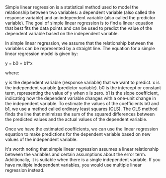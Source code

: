 Simple linear regression is a statistical method used to model the relationship between two variables: a dependent variable (also called the response variable) and an independent variable (also called the predictor variable). The goal of simple linear regression is to find a linear equation that best fits the data points and can be used to predict the value of the dependent variable based on the independent variable.

In simple linear regression, we assume that the relationship between the variables can be represented by a straight line. The equation for a simple linear regression model is given by:

y = b0 + b1*x

where:

y is the dependent variable (response variable) that we want to predict.
x is the independent variable (predictor variable).
b0 is the intercept or constant term, representing the value of y when x is zero.
b1 is the slope coefficient, indicating how the dependent variable changes with a one-unit change in the independent variable.
To estimate the values of the coefficients b0 and b1, we use a method called ordinary least squares (OLS). The OLS method finds the line that minimizes the sum of the squared differences between the predicted values and the actual values of the dependent variable.

Once we have the estimated coefficients, we can use the linear regression equation to make predictions for the dependent variable based on new values of the independent variable.

It's worth noting that simple linear regression assumes a linear relationship between the variables and certain assumptions about the error term. Additionally, it is suitable when there is a single independent variable. If you have multiple independent variables, you would use multiple linear regression instead.
